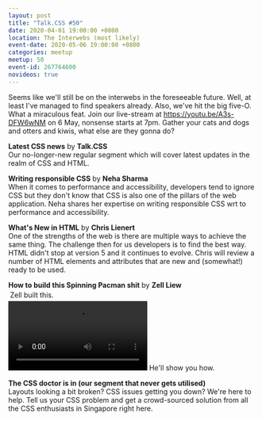 ```yaml
---
layout: post
title: "Talk.CSS #50"
date: 2020-04-01 19:00:00 +0800
location: The Interwebs (most likely)
event-date: 2020-05-06 19:00:00 +0800
categories: meetup
meetup: 50
event-id: 267764600
novideos: true
---
```

Seems like we'll still be on the interwebs in the foreseeable future. Well, at least I've managed to find speakers already. Also, we've hit the big five-O. What a miraculous feat.
Join our live-stream at <a href="https://youtu.be/A3s-DFW6wNM">https://youtu.be/A3s-DFW6wNM</a> on 6 May, nonsense starts at 7pm. Gather your cats and dogs and otters and kiwis, what else are they gonna do?

**Latest CSS news** by **Talk.CSS**  
Our no-longer-new regular segment which will cover latest updates in the realm of CSS and HTML.

**Writing responsible CSS** by **Neha Sharma**  
When it comes to performance and accessibility, developers tend to ignore CSS but they don't know that CSS is also one of the pillars of the web application. Neha shares her expertise on writing responsible CSS wrt to performance and accessibility.

**What's New in HTML** by **Chris Lienert**  
One of the strengths of the web is there are multiple ways to achieve the same thing. The challenge then for us developers is to find the best way. HTML didn't stop at version 5 and it continues to evolve. Chris will review a number of HTML elements and attributes that are new and (somewhat!) ready to be used.

<p style="margin:0"><strong>How to build this Spinning Pacman shit</strong> by <strong>Zell Liew</strong></p>
<p style="margin:0.25em">Zell built this.</p>
<video autoplay loop style="height:10em">
  <source src="https://i.imgur.com/3CBzWlx.mp4" type="video/mp4">
  <p>Sorry, your browser doesn't support embedded videos.</p>
</video>
 He'll show you how.

**The CSS doctor is in (our segment that never gets utilised)**  
Layouts looking a bit broken? CSS issues getting you down? We're here to help. Tell us your CSS problem and get a crowd-sourced solution from all the CSS enthusiasts in Singapore right here.

